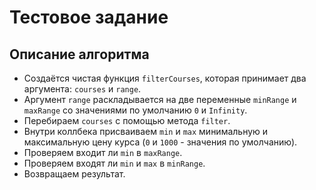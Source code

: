 # Тестовое задание

## Описание алгоритма

- Создаётся чистая функция `filterCourses`, которая принимает два аргумента: `courses` и `range`.
- Аргумент `range` раскладывается на две переменные `minRange` и `maxRange` со значениями по умолчанию `0` и `Infinity`.
- Перебираем `courses` с помощью метода `filter`.
- Внутри коллбека присваиваем `min` и `max` минимальную и максимальную цену курса (`0` и `1000` - значения по умолчанию).
- Проверяем входит ли `min` в `maxRange`.
- Проверяем входят ли `min` и `max` в `minRange`.
- Возвращаем результат.
